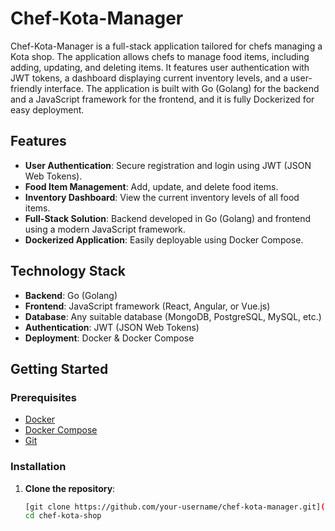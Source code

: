 # Chef-Kota-Manager

Chef-Kota-Manager is a full-stack application tailored for chefs managing a Kota shop. The application allows chefs to manage food items, including adding, updating, and deleting items. It features user authentication with JWT tokens, a dashboard displaying current inventory levels, and a user-friendly interface. The application is built with Go (Golang) for the backend and a JavaScript framework for the frontend, and it is fully Dockerized for easy deployment.

## Features

- **User Authentication**: Secure registration and login using JWT (JSON Web Tokens).
- **Food Item Management**: Add, update, and delete food items.
- **Inventory Dashboard**: View the current inventory levels of all food items.
- **Full-Stack Solution**: Backend developed in Go (Golang) and frontend using a modern JavaScript framework.
- **Dockerized Application**: Easily deployable using Docker Compose.

## Technology Stack

- **Backend**: Go (Golang)
- **Frontend**: JavaScript framework (React, Angular, or Vue.js)
- **Database**: Any suitable database (MongoDB, PostgreSQL, MySQL, etc.)
- **Authentication**: JWT (JSON Web Tokens)
- **Deployment**: Docker & Docker Compose

## Getting Started

### Prerequisites

- [Docker](https://www.docker.com/get-started)
- [Docker Compose](https://docs.docker.com/compose/install/)
- [Git](https://git-scm.com/)

### Installation

1. **Clone the repository**:
   ```bash
   [git clone https://github.com/your-username/chef-kota-manager.git](https://github.com/JosephKithome/chef-kota-shop.git)
   cd chef-kota-shop
   
